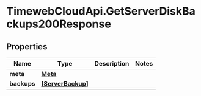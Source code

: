 # TimewebCloudApi.GetServerDiskBackups200Response

## Properties

Name | Type | Description | Notes
------------ | ------------- | ------------- | -------------
**meta** | [**Meta**](Meta.md) |  | 
**backups** | [**[ServerBackup]**](ServerBackup.md) |  | 


